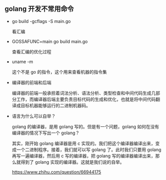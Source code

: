 ## golang 开发不常用命令

* go build -gcflags -S main.go

  看汇编

* GOSSAFUNC=main go build main.go

  查看汇编的优化过程

* uname -m

  这个不是 go 的指令，这个用来查看机器的指令集

* 编译器的前端和后端

  编译器的前端一般承担着词法分析、语法分析、类型检查和中间代码生成几部分工作，而编译器后端主要负责目标代码的生成和优化，也就是将中间代码翻译成目标机器能够运行的二进制机器码。

* 语言为什么可以自举？

  golang 的编译器，是用 golang 写的。但是有一个问题，golang 如何在没有编译器的情况下写出一个 golang？

  其实，刚开始 golang 编译器是用 c 实现的。我们把这个编译器编译出来，变成一个二进制程序。接着，我们就可以写 golang 了。此时我们只要用 golang 再写一遍编译器，然后用 c 写的编译器，把 golang 写的编译器编译出来，那么就得到了 golang 实现的编译器。这就是我们说的自举。

  https://www.zhihu.com/question/66944175